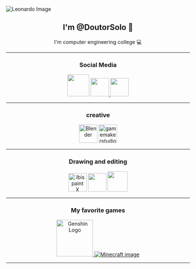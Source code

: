 ![Leonardo Image](https://cdn.leonardo.ai/users/4ca3dbe5-820e-447b-aecc-ffb603540e48/generations/792a051e-dbe3-46c7-bd43-a75b400e46a6/AlbedoBase_XL_a_beautiful_white_kitten_playing_in_the_snow_pin_0.jpg)

<h2 align=center> I'm @DoutorSolo 🤖 </h2>

<p align=center> I'm computer engineering college 💻 </p>

<hr>


<!--
        My social media...
-->



<div align=center> <h3>Social Media</h3>
  
  <img src = "https://github.com/DoutorSolo/DoutorSolo/assets/132822901/ec819b38-d12c-4c49-9ab3-d48ef3f4a6a7" height="60" />
  <a 
    href= "https://steamcommunity.com/profiles/76561199479132119/"><img src = "https://logosdownload.com/logo/Steam-Icon-logo-big.png" height="50" /> 
  </a> 
  <a 
    href = "https://account.xbox.com/pt-br/profile?gamertag=Doutor%20Solo"> <img src = "https://github.com/DoutorSolo/DoutorSolo/assets/132822901/37b70879-69a1-4290-8b72-c6240f00d8e3" height="50"/></a>

</div>

<hr>



<!--
          Creative...
-->




<div align=center> <h3>creative</h3>
  
  <img src = "https://github.com/DoutorSolo/DoutorSolo/assets/132822901/0aacb41d-d132-4558-ad5b-ecb64a438e34" height="50" alt="Blender" />
  <img src = "https://freefilehippo.com/wp-content/uploads/2020/11/gamemaker-studio-2-logo.png"               height="50" alt="gamemakerstudio logo" />

</div>

<hr>

<div align=center> <h3>Drawing and editing</h3>
  
  <img src = "https://lh3.googleusercontent.com/EWyXSIExk317d5TxiWgA8A3mVRBiEdIpX0E7Yu3ghBOZDhlar34ewJdeVuiD40s1uok=w300"                        height="50" alt="Ibis paint X" />
  <img src = "https://image.winudf.com/v2/image1/Y29tLmxlbW9uLmx2b3ZlcnNlYXNfaWNvbl8xNjYwMjE4OTc4XzA1NA/icon.png?w=80&fakeurl=1"                 height="50">
  <a href = "https://app.leonardo.ai/profile/Doutor_Solo">
      <img src = "https://media.discordapp.net/attachments/539880235257298966/1180530727431966811/3_Sem_Titulo_20231202122700_agora_vai.png?        ex=657dc1ea&is=656b4cea&hm=61090bba42a4173d013778d600399a2a3ba295ac688c2fbb87070f12c3ad33ac&=&format=webp&quality=lossless&width=500&height=500" height="55"> </a>

</div>

<hr>

<h3 align=center> My favorite games </h3>
<div align=center>

<a href = "https://www.hoyolab.com/accountCenter/postList?id=299038211"> <img src = "https://github.com/DoutorSolo/DoutorSolo/assets/132822901/adaa3a0c-6893-4ea1-8c97-83d8a18d0049" alt="Genshin Logo" height="100" /> </a> 
 [![Minecraft image](https://github.com/DoutorSolo/DoutorSolo/assets/132822901/e9919951-ce5e-4f49-ab45-ed0c88fceea2)](https://account.xbox.com/pt-br/profile?gamertag=Doutor%20Solo)

</div>

<hr>

<h3 align = center> 

